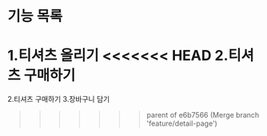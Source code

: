# 기능 목록
1.티셔츠 올리기
<<<<<<< HEAD
2.티셔츠 구매하기
=======
2.티셔츠 구매하기
3.장바구니 담기
>>>>>>> parent of e6b7566 (Merge branch 'feature/detail-page')
